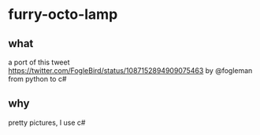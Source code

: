 # furry-octo-lamp

## what

a port of this tweet https://twitter.com/FogleBird/status/1087152894909075463 by @fogleman from python to c#

## why

pretty pictures, I use c#